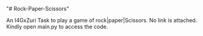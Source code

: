 "# Rock-Paper-Scissors"

An I4GxZuri Task to play a game of rock|paper|Scissors.
No link is attached. Kindly open main.py to access the code.
